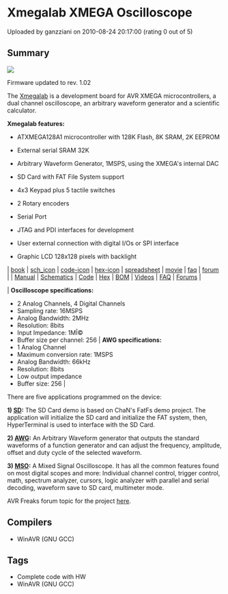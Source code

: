 # Xmegalab XMEGA Oscilloscope

Uploaded by ganzziani on 2010-08-24 20:17:00 (rating 0 out of 5)

## Summary

![](http://www.gabotronics.com/components/com_virtuemart/shop_image/product/resized/AVR_Xmegalab_4c2feb4fb3d5d_100x100.jpg)  

Firmware updated to rev. 1.02  

The [Xmegalab](http://www.gabotronics.com/development-boards/avr-xmegalab.htm) is a development board for AVR XMEGA microcontrollers, a dual channel oscilloscope, an arbitrary waveform generator and a scientific calculator.  

**Xmegalab features:**  

- ATXMEGA128A1 microcontroller with 128K Flash, 8K SRAM, 2K EEPROM  

- External serial SRAM 32K  

- Arbitrary Waveform Generator, 1MSPS, using the XMEGA's internal DAC  

- SD Card with FAT File System support  

- 4x3 Keypad plus 5 tactile switches  

- 2 Rotary encoders  

- Serial Port  

- JTAG and PDI interfaces for development  

- User external connection with digital I/Os or SPI interface  

- Graphic LCD 128x128 pixels with backlight  



| [book](http://gabotronics.com/index.php?option=com_content&view=article&id=71:xmegalab-manual&catid=2&Itemid=26) | [sch_icon](http://gabotronics.com/download/xmegalab/xmegalab-schematics.pdf) | [code-icon](http://gabotronics.com/download/xmegalab/xmegalab-source.zip) | [hex-icon](http://gabotronics.com/download/xmegalab/xmegalab-hex.zip) | [spreadsheet](http://gabotronics.com/download/xmegalab/xmegalab-bom.xls) | [movie](http://gabotronics.com/index.php?option=com_content&view=article&id=41&catid=1&Itemid=19) | [faq](http://gabotronics.com/index.php?option=com_content&view=article&id=70:xmegalab-faq&catid=3&Itemid=17) | [forum](http://gabotronics.com/component/option,com_ccboard/Itemid,12/forum,11/view,topiclist/) |
| [Manual](http://gabotronics.com/index.php?option=com_content&view=article&id=71:xmegalab-manual&catid=2&Itemid=26) | [Schematics](http://gabotronics.com/download/xmegalab/xmegalab-schematics.pdf) | [Code](http://gabotronics.com/download/xmegalab/xmegalab-source.zip) | [Hex](http://gabotronics.com/download/xmegalab/xmegalab-hex.zip) | [BOM](http://gabotronics.com/download/xmegalab/xmegalab-bom.xls) | [Videos](http://gabotronics.com/index.php?option=com_content&view=article&id=41&catid=1&Itemid=19) | [FAQ](http://gabotronics.com/index.php?option=com_content&view=article&id=70:xmegalab-faq&catid=3&Itemid=17) | [Forums](http://gabotronics.com/component/option,com_ccboard/Itemid,12/forum,11/view,topiclist/) |




| **Oscilloscope specifications:**
- 2 Analog Channels, 4 Digital Channels
- Sampling rate: 16MSPS
- Analog Bandwidth: 2MHz
- Resolution: 8bits
- Input Impedance: 1MÎ©
- Buffer size per channel: 256 | **AWG specifications:**
- 1 Analog Channel
- Maximum conversion rate: 1MSPS
- Analog Bandwidth: 66kHz
- Resolution: 8bits
- Low output impedance
- Buffer size: 256 |

  

There are five applications programmed on the device:  
  
**1) [SD](http://gabotronics.com/index.php?option=com_content&view=article&id=34:xmultikit-sd-card-demo-manual&catid=2&Itemid=26):** The SD Card demo is based on ChaN's FatFs demo project. The application will initialize the SD card and initialize the FAT system, then, HyperTerminal is used to interface with the SD Card.  

**2) [AWG](http://gabotronics.com/index.php?option=com_content&view=article&id=35:xmultikit-awg-manual&catid=2&Itemid=26):** An Arbitrary Waveform generator that outputs the standard waveforms of a function generator and can adjust the frequency, amplitude, offset and duty cycle of the selected waveform.  

**3) [MSO](http://gabotronics.com/index.php?option=com_content&view=article&id=36:xmultikit-mso-manual&catid=2&Itemid=26):** A Mixed Signal Oscilloscope. It has all the common features found on most digital scopes and more: Individual channel control, trigger control, math, spectrum analyzer, cursors, logic analyzer with parallel and serial decoding, waveform save to SD card, multimeter mode.  



AVR Freaks forum topic for the project [here](https://www.avrfreaks.net/index.php?name=PNphpBB2&file=viewtopic&t=80681).

## Compilers

- WinAVR (GNU GCC)

## Tags

- Complete code with HW
- WinAVR (GNU GCC)
